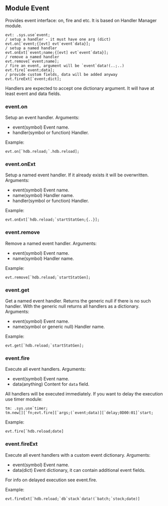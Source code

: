 ## Module Event

Provides event interface: on, fire and etc. It is based on Handler Manager module.

```
evt: .sys.use`event;
/ setup a handler - it must have one arg (dict)
evt.on[`event;{[evt] evt`event`data}];
/ setup a named handler
evt.onExt[`event;name;{[evt] evt`event`data}];
/ remove a named handler
evt.remove[`event;name];
/ fire an event, argument will be `event`data!(..;..)
evt.fire[`event;data];
/ provide custom fields, data will be added anyway
evt.fireExt[`event;dict];
```

Handlers are expected to accept one dictionary argument. It will have at least event and data fields.

### event.on

Setup an event handler. Arguments:
* event(symbol) Event name.
* handler(symbol or function) Handler.

Example:
```
evt.on[`hdb.reload;`.hdb.reload];
```

### event.onExt

Setup a named event handler. If it already exists it will be overwritten. Arguments:
* event(symbol) Event name.
* name(symbol) Handler name.
* handler(symbol or function) Handler.

Example:
```
evt.onExt[`hdb.reload;`startStatGen;{..}];
```

### event.remove

Remove a named event handler. Arguments:
* event(symbol) Event name.
* name(symbol) Handler name.

Example:
```
evt.remove[`hdb.reload;`startStatGen];
```

### event.get

Get a named event handler. Returns the generic null if there is no such handler. With the generic null returns all handlers as a dictionary. Arguments:
* event(symbol) Event name.
* name(symbol or generic null) Handler name.

Example:
```
evt.get[`hdb.reload;`startStatGen];
```

### event.fire

Execute all event handlers. Arguments:
* event(symbol) Event name.
* data(anything) Content for `data` field.

All handlers will be executed immediately. If you want to delay the execution use timer module:
```
tm: .sys.use`timer;
tm.new[][`fn;evt.fire][`args;(`event;data)][`delay;0D00:01]`start;
```

Example:
```
evt.fire[`hdb.reload;date]
```

### event.fireExt

Execute all event handlers with a custom event dictionary. Arguments:
* event(symbol) Event name.
* data(dict) Event dictionary, it can contain additional event fields.

For info on delayed execution see event.fire.

Example:
```
evt.fireExt[`hdb.reload;`db`stack`data!(`batch;`stock;date)]
```